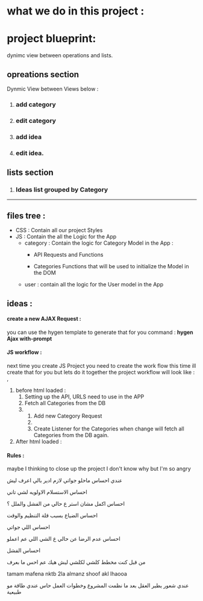 # what we do in this project : 

# project blueprint: 
dynimc view between operations and lists.  

## opreations section
 Dynmic View between Views below  :  
 1. ###  add category 
 2. ###  edit category 
 3. ###  add idea
 4. ###  edit idea. 

## lists section 
1. ### Ideas list grouped by Category 

- - - 

## files tree : 
- CSS : 
    Contain all our project Styles
- JS :
    Contain the all the Logic for the App  
    - category : 
        Contain the logic for Category Model in the App : 
      - API Requests and Functions 
        
      - Categories
         Functions that will be used to initialize the Model in the DOM
    - user : 
        contain all the logic for the User model in the App

## ideas : 
#### create a new AJAX Request : 

you can use the hygen template to generate that for you command : **hygen Ajax with-prompt**



#### JS workflow : 

next time you create JS Project you need to create the work flow this time ill create that for you but lets do it together the project workflow will look like :  , 
1. before html loaded : 
   1. Setting up the API, URLS need to use in the APP 
   2. Fetch all Categories from the DB 
   3. 
      1. Add new Category Request
      2. 
      3. Create Listener for the Categories when change will fetch all Categories from the DB again. 
2. After html loaded : 



#### Rules : 

maybe I thinking to close up the project  I don't know why but I'm so angry 

عندي احساس ماحلو جواتي لازم ادير بالي اعرف ليش 

احساس الاستسلام الاولويه لشي تاني 

احساس اكمل مشان استر ع حالي من الفشل والملل ؟ 

احساس الضياع بسبب قلة التنظيم والوقت

احساس اللي جواتي 

احساس عدم الرضا عن حالي ع الشي اللي عم اعملو 

احساس الفشل 

من قبل كنت مخطط كلشي لكلشي ليش هيك عم احس ما بعرف 

tamam mafena nktb 2la almanz shoof akl lhaooa 

عندي شعور يطير العقل بعد ما نظمت المشروع وخطوات العمل حاس عندي طاقة مو طبيعية